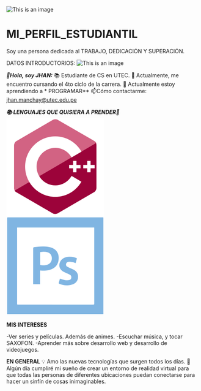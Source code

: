 ![This is an image](C:\Users\PC\Desktop.png)

# MI_PERFIL_ESTUDIANTIL
Soy una persona  dedicada al TRABAJO, DEDICACIÓN Y SUPERACIÓN.

DATOS INTRODUCTORIOS:
![This is an image](https://www.google.com/url?sa=i&url=https%3A%2F%2Fwww.youtube.com%2Fwatch%3Fv%3D4pqWxJ702s4&psig=AOvVaw2k3MBYh3kOi8qLKHkmBTEI&ust=1632544997663000&source=images&cd=vfe&ved=0CAsQjRxqFwoTCPiO25rmlvMCFQAAAAAdAAAAABAD)

***👋Hola, soy JHAN:***
📚 Estudiante de CS en UTEC.
📂 Actualmente, me encuentro cursando el 4to ciclo de la carrera.
🌱 Actualmente estoy aprendiendo a * PROGRAMAR**
📫Cómo contactarme: jhan.manchay@utec.edu.pe

***📚 LENGUAJES QUE QUISIERA A PRENDER📂***
![This is an image](https://raw.githubusercontent.com/devicons/devicon/master/icons/cplusplus/cplusplus-original.svg)
![This is an image](https://raw.githubusercontent.com/devicons/devicon/master/icons/photoshop/photoshop-line.svg)

**MIS INTERESES**

-Ver series y películas. Además de animes.
-Escuchar música, y tocar SAXOFON.
-Aprender más sobre desarrollo web y desarrollo de videojuegos.

**EN GENERAL**
💡 Amo las nuevas tecnologías que surgen todos los días.
🚀 Algún día cumpliré mi sueño de crear un entorno de realidad virtual para que todas las personas de diferentes ubicaciones puedan conectarse para hacer un sinfín de cosas inimaginables.
